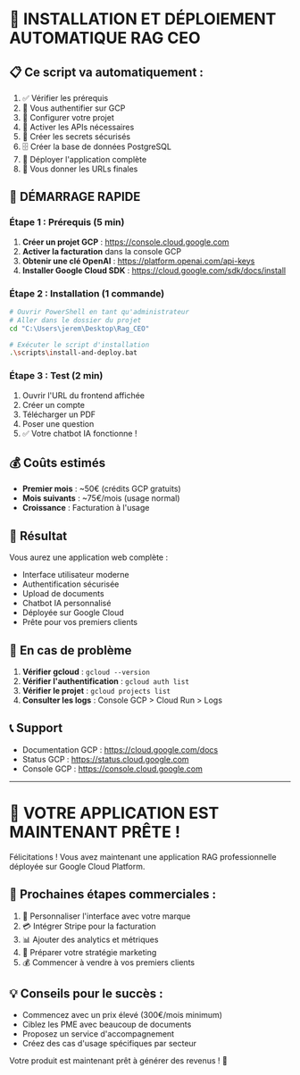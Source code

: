 # 🚀 INSTALLATION ET DÉPLOIEMENT AUTOMATIQUE RAG CEO

## 📋 Ce script va automatiquement :

1. ✅ Vérifier les prérequis
2. 🔐 Vous authentifier sur GCP
3. 📝 Configurer votre projet
4. 🔧 Activer les APIs nécessaires
5. 🔐 Créer les secrets sécurisés
6. 🗄️ Créer la base de données PostgreSQL
7. 🔨 Déployer l'application complète
8. 🔗 Vous donner les URLs finales

## 🎯 DÉMARRAGE RAPIDE

### Étape 1 : Prérequis (5 min)
1. **Créer un projet GCP** : https://console.cloud.google.com
2. **Activer la facturation** dans la console GCP
3. **Obtenir une clé OpenAI** : https://platform.openai.com/api-keys
4. **Installer Google Cloud SDK** : https://cloud.google.com/sdk/docs/install

### Étape 2 : Installation (1 commande)
```bash
# Ouvrir PowerShell en tant qu'administrateur
# Aller dans le dossier du projet
cd "C:\Users\jerem\Desktop\Rag_CEO"

# Exécuter le script d'installation
.\scripts\install-and-deploy.bat
```

### Étape 3 : Test (2 min)
1. Ouvrir l'URL du frontend affichée
2. Créer un compte
3. Télécharger un PDF
4. Poser une question
5. ✅ Votre chatbot IA fonctionne !

## 💰 Coûts estimés
- **Premier mois** : ~50€ (crédits GCP gratuits)
- **Mois suivants** : ~75€/mois (usage normal)
- **Croissance** : Facturation à l'usage

## 🎉 Résultat
Vous aurez une application web complète :
- Interface utilisateur moderne
- Authentification sécurisée
- Upload de documents
- Chatbot IA personnalisé
- Déployée sur Google Cloud
- Prête pour vos premiers clients

## 🔧 En cas de problème
1. **Vérifier gcloud** : `gcloud --version`
2. **Vérifier l'authentification** : `gcloud auth list`
3. **Vérifier le projet** : `gcloud projects list`
4. **Consulter les logs** : Console GCP > Cloud Run > Logs

## 📞 Support
- Documentation GCP : https://cloud.google.com/docs
- Status GCP : https://status.cloud.google.com
- Console GCP : https://console.cloud.google.com

---

# 🎯 VOTRE APPLICATION EST MAINTENANT PRÊTE !

Félicitations ! Vous avez maintenant une application RAG professionnelle déployée sur Google Cloud Platform.

## 🚀 Prochaines étapes commerciales :
1. 🎨 Personnaliser l'interface avec votre marque
2. 💳 Intégrer Stripe pour la facturation
3. 📊 Ajouter des analytics et métriques
4. 🎯 Préparer votre stratégie marketing
5. 💰 Commencer à vendre à vos premiers clients

## 💡 Conseils pour le succès :
- Commencez avec un prix élevé (300€/mois minimum)
- Ciblez les PME avec beaucoup de documents
- Proposez un service d'accompagnement
- Créez des cas d'usage spécifiques par secteur

Votre produit est maintenant prêt à générer des revenus ! 🎉

